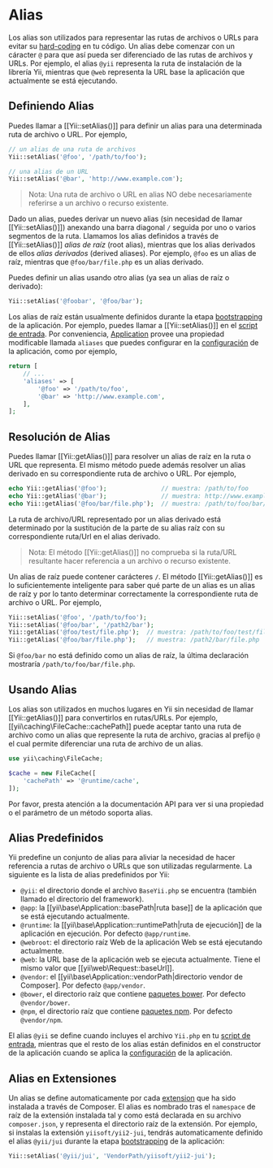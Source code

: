 Alias
=====

Los alias son utilizados para representar las rutas de archivos o URLs para evitar su [hard-coding](http://es.wikipedia.org/wiki/Hard_code)
en tu código. Un alias debe comenzar con un cáracter `@` para que así pueda ser diferenciado de las rutas de archivos y URLs.
Por ejemplo, el alias `@yii` representa la ruta de instalación de la librería Yii, mientras que `@web` representa la
URL base la aplicación que actualmente se está ejecutando.

Definiendo Alias <a name="defining-aliases"></a>
----------------

Puedes llamar a [[Yii::setAlias()]] para definir un alias para una determinada ruta de archivo o URL. Por ejemplo,

```php
// un alias de una ruta de archivos
Yii::setAlias('@foo', '/path/to/foo');

// una alias de un URL
Yii::setAlias('@bar', 'http://www.example.com');
```

> Nota: Una ruta de archivo o URL en alias NO debe necesariamente referirse a un archivo o recurso existente.

Dado un alias, puedes derivar un nuevo alias (sin necesidad de llamar [[Yii::setAlias()]]) anexando una barra diagonal `/`
seguida por uno o varios segmentos de la ruta. Llamamos los alias definidos a través de [[Yii::setAlias()]]
*alias de raíz* (root alias), mientras que los alias derivados de ellos *alias derivados* (derived aliases). Por ejemplo,
`@foo` es un alias de raíz, mientras que `@foo/bar/file.php` es un alias derivado.

Puedes definir un alias usando otro alias (ya sea un alias de raíz o derivado):

```php
Yii::setAlias('@foobar', '@foo/bar');
```

Los alias de raíz están usualmente definidos durante la etapa [bootstrapping](runtime-bootstrapping.md) de la aplicación.
Por ejemplo, puedes llamar a [[Yii::setAlias()]] en el [script de entrada](structure-entry-scripts.md).
Por conveniencia, [Application](structure-applications.md) provee una propiedad modificable llamada `aliases` que puedes
configurar en la [configuración](concept-configurations.md) de la aplicación, como por ejemplo,

```php
return [
    // ...
    'aliases' => [
        '@foo' => '/path/to/foo',
        '@bar' => 'http://www.example.com',
    ],
];
```


Resolución de Alias <a name="resolving-aliases"></a>
-------------------

Puedes llamar [[Yii::getAlias()]] para resolver un alias de raíz en la ruta o URL que representa. El mismo método puede
además resolver un alias derivado en su correspondiente ruta de archivo o URL. Por ejemplo,

```php
echo Yii::getAlias('@foo');               // muestra: /path/to/foo
echo Yii::getAlias('@bar');               // muestra: http://www.example.com
echo Yii::getAlias('@foo/bar/file.php');  // muestra: /path/to/foo/bar/file.php
```

La ruta de archivo/URL representado por un alias derivado está determinado por la sustitución de la parte de su alias raíz
con su correspondiente ruta/Url en el alias derivado.

> Nota: El método [[Yii::getAlias()]] no comprueba si la ruta/URL resultante hacer referencia a un archivo o recurso existente.


Un alias de raíz puede contener carácteres `/`. El método [[Yii::getAlias()]] es lo suficientemente inteligente para saber
qué parte de un alias es un alias de raíz y por lo tanto determinar correctamente la correspondiente ruta de archivo o URL.
Por ejemplo,

```php
Yii::setAlias('@foo', '/path/to/foo');
Yii::setAlias('@foo/bar', '/path2/bar');
Yii::getAlias('@foo/test/file.php');  // muestra: /path/to/foo/test/file.php
Yii::getAlias('@foo/bar/file.php');   // muestra: /path2/bar/file.php
```

Si `@foo/bar` no está definido como un alias de raíz, la última declaración mostraría `/path/to/foo/bar/file.php`.


Usando Alias <a name="using-aliases"></a>
------------

Los alias son utilizados en muchos lugares en Yii sin necesidad de llamar [[Yii::getAlias()]] para convertirlos en rutas/URLs.
Por ejemplo, [[yii\caching\FileCache::cachePath]] puede aceptar tanto una ruta de archivo como un alias que represente
la ruta de archivo, gracias al prefijo `@` el cual permite diferenciar una ruta de archivo de un alias.

```php
use yii\caching\FileCache;

$cache = new FileCache([
    'cachePath' => '@runtime/cache',
]);
```

Por favor, presta atención a la documentación API para ver si una propiedad o el parámetro de un método soporta alias.


Alias Predefinidos <a name="predefined-aliases"></a>
------------------

Yii predefine un conjunto de alias para aliviar la necesidad de hacer referencia a rutas de archivo o URLs que son
utilizadas regularmente. La siguiente es la lista de alias predefinidos por Yii:

- `@yii`: el directorio donde el archivo `BaseYii.php` se encuentra (también llamado el directorio del framework).
- `@app`: la [[yii\base\Application::basePath|ruta base]] de la aplicación que se está ejecutando actualmente.
- `@runtime`: la [[yii\base\Application::runtimePath|ruta de ejecución]] de la aplicación en ejecución. Por defecto `@app/runtime`.
- `@webroot`: el directorio raíz Web de la aplicación Web se está ejecutando actualmente.
- `@web`: la URL base de la aplicación web se ejecuta actualmente. Tiene el mismo valor que [[yii\web\Request::baseUrl]].
- `@vendor`: el [[yii\base\Application::vendorPath|directorio vendor de Composer]. Por defecto `@app/vendor`.
- `@bower`, el directorio raíz que contiene [paquetes bower](http://bower.io/). Por defecto `@vendor/bower`.
- `@npm`, el directorio raíz que contiene [paquetes npm](https://www.npmjs.org/). Por defecto `@vendor/npm`.

El alias `@yii` se define cuando incluyes el archivo `Yii.php` en tu [script de entrada](structure-entry-scripts.md),
mientras que el resto de los alias están definidos en el constructor de la aplicación cuando se aplica la
[configuración](concept-configurations.md) de la aplicación.


Alias en Extensiones <a name="extension-aliases"></a>
--------------------

Un alias se define automaticamente por cada [extension](structure-extensions.md) que ha sido instalada a través de Composer.
El alias es nombrado tras el `namespace` de raíz de la extensión instalada tal y como está declarada en su archivo `composer.json`,
y representa el directorio raíz de la extensión. Por ejemplo, si instalas la extensión `yiisoft/yii2-jui`, tendrás
automaticamente definido el alias `@yii/jui` durante la etapa [bootstrapping](runtime-bootstrapping.md) de la aplicación:

```php
Yii::setAlias('@yii/jui', 'VendorPath/yiisoft/yii2-jui');
```
